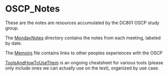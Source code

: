 # OSCP_Notes

These are the notes are resources accumulated by the DC801 OSCP study group.

The [MondayNotes](./MondayNotes) directory contains the notes from each meeting, labeled by date.

The [Memoirs](./Memoirs) file contains links to other peoples experiences with the OSCP

[ToolsAndHowToUseThem](./ToolsAndHowToUseThem) is an ongoing cheatsheet for various tools (please only include ones we can actually use on the test), organized by use case. 
